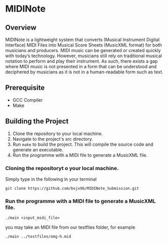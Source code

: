 # MIDINote
## Overview

MIDINote is a lightweight system that converts (Musical Instrument Digital Interface) MIDI Files into Musical Score Sheets (MusicXML format) for both musicians and producers.
MIDI music can be generated or created quickly with today’s technology. 
However, musicians still rely on traditional musical notation to perform and play their instrument. As such, there exists a gap where MIDI music is not presented in a form that can be understood and deciphered by musicians as it is not in a human-readable form such as text.

## Prerequisite
- GCC Compiler
- Make

## Building the Project
1. Clone the repository to your local machine.
2. Navigate to the project's src directory.
3. Run `make` to build the project. This will compile the source code and generate an executable.
4. Run the programme with a MIDI file to generate a MusicXML file.

### Cloning the repositoryt o your local machine.
Simply type in the following in your terminal
```shell
git clone https://github.com/bojx96/MIDINote_Submission.git
```

### Run the programme with a MIDI file to generate a MusicXML file.
```shell
./main <input_midi_file>
```
you may take an MIDI file from our testfiles folder, for example
```shell
./main ../testfiles/omg-h.mid
```





